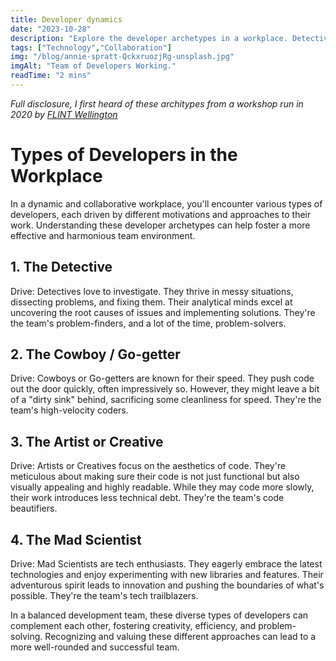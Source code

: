 ```yaml
---
title: Developer dynamics
date: "2023-10-28"
description: "Explore the developer archetypes in a workplace. Detectives solve issues, Cowboys code quickly, Artists prioritize aesthetics, and Mad Scientists innovate with tech. Understanding these types can boost team dynamics."
tags: ["Technology","Collaboration"]
img: "/blog/annie-spratt-QckxruozjRg-unsplash.jpg"
imgAlt: "Team of Developers Working."
readTime: "2 mins"
---
```


*Full disclosure, I first heard of these architypes from a workshop run in 2020 by [FLINT Wellington](https://tuanz.org.nz/flint/flint-wellington/)*

# Types of Developers in the Workplace

In a dynamic and collaborative workplace, you'll encounter various types of developers, each driven by different motivations and approaches to their work. Understanding these developer archetypes can help foster a more effective and harmonious team environment.

## 1. The Detective

Drive: Detectives love to investigate. They thrive in messy situations, dissecting problems, and fixing them. Their analytical minds excel at uncovering the root causes of issues and implementing solutions. They're the team's problem-finders, and a lot of the time, problem-solvers.

## 2. The Cowboy / Go-getter

Drive: Cowboys or Go-getters are known for their speed. They push code out the door quickly, often impressively so. However, they might leave a bit of a "dirty sink" behind, sacrificing some cleanliness for speed. They're the team's high-velocity coders.

## 3. The Artist or Creative

Drive: Artists or Creatives focus on the aesthetics of code. They're meticulous about making sure their code is not just functional but also visually appealing and highly readable. While they may code more slowly, their work introduces less technical debt. They're the team's code beautifiers.

## 4. The Mad Scientist

Drive: Mad Scientists are tech enthusiasts. They eagerly embrace the latest technologies and enjoy experimenting with new libraries and features. Their adventurous spirit leads to innovation and pushing the boundaries of what's possible. They're the team's tech trailblazers.

In a balanced development team, these diverse types of developers can complement each other, fostering creativity, efficiency, and problem-solving. Recognizing and valuing these different approaches can lead to a more well-rounded and successful team.